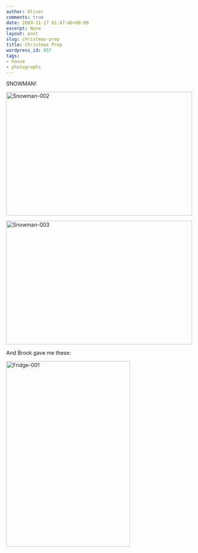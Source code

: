 ```yaml
---
author: Oliver
comments: true
date: 2009-11-17 01:47:46+00:00
excerpt: None
layout: post
slug: christmas-prep
title: Christmas Prep
wordpress_id: 857
tags:
- house
- photographs
---
```


SNOWMAN!

<a href="http://www.flickr.com/photos/owiber/4110342339/" title="Snowman-002 by owiber, on Flickr"><img src="http://farm3.static.flickr.com/2619/4110342339_829a64a099.jpg" width="500" height="333" alt="Snowman-002" /></a>

<a href="http://www.flickr.com/photos/owiber/4110342839/" title="Snowman-003 by owiber, on Flickr"><img src="http://farm3.static.flickr.com/2670/4110342839_d31b1676f4.jpg" width="500" height="333" alt="Snowman-003" /></a>

And Brook gave me these:

<a href="http://www.flickr.com/photos/owiber/4110343809/" title="Fridge-001 by owiber, on Flickr"><img src="http://farm3.static.flickr.com/2588/4110343809_85094afeb3.jpg" width="333" height="500" alt="Fridge-001" /></a>
